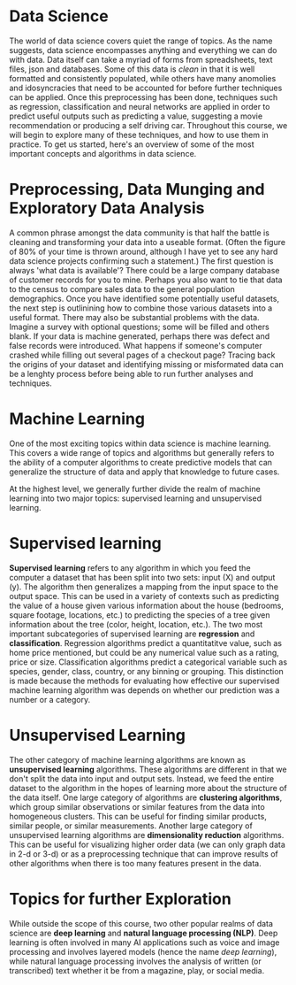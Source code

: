
# Data Science

The world of data science covers quiet the range of topics. As the name suggests, data science encompasses anything and everything we can do with data. Data itself can take a myriad of forms from spreadsheets, text files, json and databases. Some of this data is *clean* in that it is well formatted and consistently populated, while others have many anomolies and idosyncracies that need to be accounted for before further techniques can be applied. Once this preprocessing has been done, techniques such as regression, classification and neural networks are applied in order to predict useful outputs such as predicting a value, suggesting a movie recommendation or producing a self driving car. Throughout this course, we will begin to explore many of these techniques, and how to use them in practice. To get us started, here's an overview of some of the most important concepts and algorithms in data science.

# Preprocessing, Data Munging and Exploratory Data Analysis

A common phrase amongst the data community is that half the battle is cleaning and transforming your data into a useable format. (Often the figure of 80% of your time is thrown around, although I have yet to see any hard data science projects confirming such a statement.) The first question is always 'what data is available'? There could be a large company database of customer records for you to mine. Perhaps you also want to tie that data to the census to compare sales data to the general population demographics. Once you have identified some potentially useful datasets, the next step is outlinining how to combine those various datasets into a useful format. There may also be substantial problems with the data. Imagine a survey with optional questions; some will be filled and others blank. If your data is machine generated, perhaps there was defect and false records were introduced. What happens if someone's computer crashed while filling out several pages of a checkout page? Tracing back the origins of your dataset and identifying missing or misformated data can be a lenghty process before being able to run further analyses and techniques.

# Machine Learning

One of the most exciting topics within data science is machine learning. This covers a wide range of topics and algorithms but generally refers to the ability of a computer algorithms to create predictive models that can generalize the structure of data and apply that knowledge to future cases.  

At the highest level, we generally further divide the realm of machine learning into two major topics: supervised learning and unsupervised learning. 

# Supervised learning
**Supervised learning** refers to any algorithm in which you feed the computer a dataset that has been split into two sets: input (X) and output (y). The algorithm then generalizes a mapping from the input space to the output space. This can be used in a variety of contexts such as predicting the value of a house given various information about the house (bedrooms, square footage, locations, etc.) to predicting the species of a tree given information about the tree (color, height, location, etc.). The two most important subcategories of supervised learning are **regression** and **classification**. Regression algorithms predict a quantitatitve value, such as home price mentioned, but could be any numerical value such as a rating, price or size. Classification algorithms predict a categorical variable such as species, gender, class, country, or any binning or grouping. This distinction is made because the methods for evaluating how effective our supervised machine learning algorithm was depends on whether our prediction was a number or a category.

# Unsupervised Learning

The other category of machine learning algorithms are known as **unsupervised learning** algorithms. These algorithms are different in that we don't split the data into input and output sets. Instead, we feed the entire dataset to the algorithm in the hopes of learning more about the structure of the data itself. One large category of algorithms are **clustering algorithms**, which group similar observations or similar features from the data into homogeneous clusters. This can be useful for finding similar products, similar people, or similar measurements. Another large category of unsupervised learning algorithms are **dimensionality reduction** algorithms. This can be useful for visualizing higher order data (we can only graph data  in 2-d or 3-d) or as a preprocessing technique that can improve results of other algorithms when there is too many features present in the data. 

# Topics for further Exploration
While outside the scope of this course, two other popular realms of data science are **deep learning** and **natural language processing (NLP)**.  Deep learning is often involved in many AI applications such as voice and image processing and involves layered models (hence the name *deep learning*), while natural language processing involves the analysis of written (or transcribed) text whether it be from a magazine, play, or social media.
